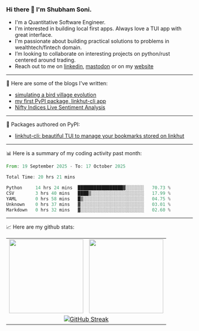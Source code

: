 ### Hi there 👋 I'm Shubham Soni.

- I'm a Quantitative Software Engineer.
- I'm interested in building local first apps. Always love a TUI app with great interface.
- I'm passionate about building practical solutions to problems in wealthtech/fintech domain.
- I’m looking to collaborate on interesting projects on python/rust centered around trading.
- Reach out to me on [linkedin](https://linkedin.com/in/shubxam), <a rel="me" href="https://mastodon.social/@shubxam">mastodon</a> or on my [website](https://shubxam.tech)

---

📝 Here are some of the blogs I've written:

<!-- BLOG-POST-LIST:START -->
- [simulating a bird village evolution](https://shubxam.live/evolution-simulation/)
- [my first PyPI package, linkhut-cli app](https://shubxam.live/my-first-package-on-pypi/)
- [Nifty Indices Live Sentiment Analysis](https://shubxam.live/nifty-indices-live-sentiment-analysis/)
<!-- BLOG-POST-LIST:END -->

---

🐍 Packages authored on PyPI:

- [linkhut-cli: beautiful TUI to manage your bookmarks stored on linkhut](https://pypi.org/project/linkhut-cli/)

---

📊 Here is a summary of my coding activity past month:

<!--START_SECTION:waka-->

```rust
From: 19 September 2025 - To: 17 October 2025

Total Time: 20 hrs 21 mins

Python     14 hrs 24 mins  █████████████████▓░░░░░░░   70.73 %
CSV        3 hrs 40 mins   ████▒░░░░░░░░░░░░░░░░░░░░   17.99 %
YAML       0 hrs 58 mins   █▒░░░░░░░░░░░░░░░░░░░░░░░   04.75 %
Unknown    0 hrs 37 mins   ▓░░░░░░░░░░░░░░░░░░░░░░░░   03.01 %
Markdown   0 hrs 32 mins   ▓░░░░░░░░░░░░░░░░░░░░░░░░   02.60 %
```

<!--END_SECTION:waka-->

---

📈 Here are my github stats:

<table border="0" cellspacing="0" cellpadding="5" align="center">
  <tr>
    <td>
      <a href="https://github.com/shubxam">
  <img height=200 align="center" src="https://github-readme-stats.vercel.app/api/?username=shubxam&theme=dark&show=prs_merged_percentage&hide_rank=true&disable_animations=true&card_width=450" />
      </a>
    </td>
    <td>
    <a href="https://github.com/shubxam">
  <img height=200 align="center" src="https://github-readme-stats.vercel.app/api/top-langs/?username=shubxam&hide=HTML,CSS,Jupyter%20Notebook,Dart&size_weight=0.5&count_weight=0.5&hide_progress=true&card_width=100" />
      </a>
    </td>
  </tr>
  <tr>
  <td colspan="2", align="center">
      <a href="https://git.io/streak-stats"><img src="https://streak-stats.demolab.com?user=shubxam&theme=highcontrast&hide_total_contributions=true" alt="GitHub Streak" /></a>
    </td>
  </tr>
</table>
